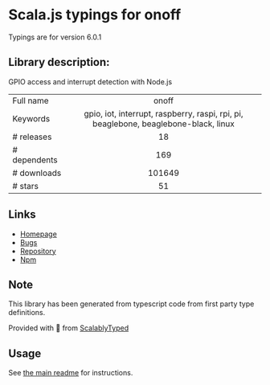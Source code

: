 
# Scala.js typings for onoff

Typings are for version 6.0.1

## Library description:
GPIO access and interrupt detection with Node.js

|                    |                 |
| ------------------ | :-------------: |
| Full name          | onoff |
| Keywords           | gpio, iot, interrupt, raspberry, raspi, rpi, pi, beaglebone, beaglebone-black, linux |
| # releases         | 18 |
| # dependents       | 169 |
| # downloads        | 101649 |
| # stars            | 51 |

## Links
- [Homepage](https://github.com/fivdi/onoff)
- [Bugs](https://github.com/fivdi/onoff/issues)
- [Repository](https://github.com/fivdi/onoff)
- [Npm](https://www.npmjs.com/package/onoff)
    


## Note
This library has been generated from typescript code from first party type definitions.

Provided with :purple_heart: from [ScalablyTyped](https://github.com/oyvindberg/ScalablyTyped)

## Usage
See [the main readme](../../readme.md) for instructions.


